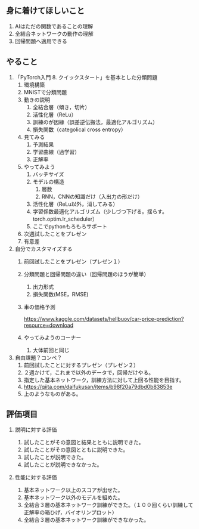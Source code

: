 ## 身に着けてほしいこと

1. AIはただの関数であることの理解
2. 全結合ネットワークの動作の理解
3. 回帰問題へ適用できる

## やること

1. 「PyTorch入門 8. クイックスタート」を基本とした分類問題
    1. 環境構築
    2. MNISTで分類問題
    3. 動きの説明
        1. 全結合層（傾き，切片）
        2. 活性化層（ReLu）
        3. 訓練のが因縁（誤差逆伝搬法，最適化アルゴリズム）
        4. 損失関数（categolical cross entropy）
    4. 見てみる
        1. 予測結果
        2. 学習曲線（過学習）
        3. 正解率
    5. やってみよう
        1. バッチサイズ
        2. モデルの構造
            1. 層数
            2. RNN，CNNの知識だけ（入出力の形だけ）
        3. 活性化層（ReLu以外，消してみる）
        4. 学習係数最適化アルゴリズム（少しづつ下げる。揺らす。torch.optim.lr_scheduler）
        5. ここでpythonもろもろサポート
    6. 次週試したことをプレゼン
    7. 有意差
2. 自分でカスタマイズする
    1. 前回試したことをプレゼン（プレゼン１）
    2. 分類問題と回帰問題の違い（回帰問題のほうが簡単）
        1. 出力形式
        2. 損失関数(MSE，RMSE)
    3. 車の価格予測
        
        https://www.kaggle.com/datasets/hellbuoy/car-price-prediction?resource=download
        
    4. やってみようのコーナー
        1. 大体前回と同じ
3. 自由課題？コンペ？
    1. 前回試したことに対するプレゼン（プレゼン２）
    2. ２週かけて，これまで以外のデータで，回帰だけやる。
    3. 指定した基本ネットワーク，訓練方法に対して上回る性能を目指す。
    4. https://qiita.com/daifukusan/items/b98f20a79dbd0b83853e
    5. 上のようなものがある。

## 評価項目

1. 説明に対する評価
    1. 試したことがその意図と結果とともに説明できた。
    2. 試したことがその意図とともに説明できた。
    3. 試したことが説明できた。
    4. 試したことが説明できなかった。
    
2. 性能に対する評価
    1. 基本ネットワーク以上のスコアが出せた。
    2. 基本ネットワーク以外のモデルを組めた。
    3. 全結合３層の基本ネットワーク訓練ができた。（１００回くらい訓練して正解率の箱ひげ，バイオリンプロット）
    4. 全結合３層の基本ネットワーク訓練ができなかった。

